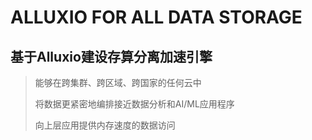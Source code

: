 # ALLUXIO FOR ALL DATA STORAGE

## 基于Alluxio建设存算分离加速引擎
>
> 能够在跨集群、跨区域、跨国家的任何云中
>
> 将数据更紧密地编排接近数据分析和AI/ML应用程序
>
> 向上层应用提供内存速度的数据访问